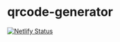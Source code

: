 # qrcode-generator
[![Netlify Status](https://api.netlify.com/api/v1/badges/3e4b2c66-4838-4138-bc86-64c42b6ffb1a/deploy-status)](https://app.netlify.com/sites/geneateqrcode/deploys)
